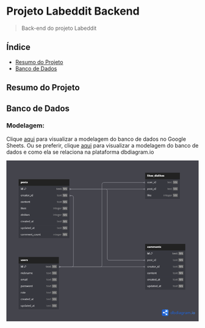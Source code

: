 # Projeto Labeddit Backend

> Back-end do projeto Labeddit

## Índice

-   [Resumo do Projeto](#resumo-do-projeto)
-   [Banco de Dados](#banco-de-dados)

## Resumo do Projeto

## Banco de Dados

### Modelagem:

Clique [aqui](https://docs.google.com/spreadsheets/d/1-r3PXAjKqJAetynaFoNCvE_exUwasI0kEsozdG2s07w/edit?usp=sharing) para visualizar a modelagem do banco de dados no Google Sheets. Ou se preferir, clique [aqui](https://dbdiagram.io/d/Modelagem-de-Dados-Labeddit-655bba433be1495787607dba) para visualizar a modelagem do banco de dados e como ela se relaciona na plataforma dbdiagram.io

![Modelagem Bando de Dados](./src/images/Modelagem%20de%20Dados%20Labeddit.png)
